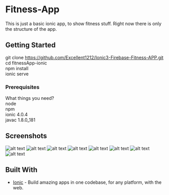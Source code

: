# Fitness-App

This is just a basic ionic app, to show fitness stuff. Right now there is only the structure of the app.

## Getting Started

git clone https://github.com/Excellent1212/Ionic3-Firebase-Fitness-APP.git <br />
cd fitnessApp-ionic <br />
npm install <br />
ionic serve

### Prerequisites

What things you need?<br />
node<br />
npm<br />
ionic 4.0.4<br />
javac 1.8.0_181

## Screenshots

![alt text](screenshots/Screenshot_1.png)
![alt text](screenshots/Screenshot_2.png)
![alt text](screenshots/Screenshot_3.png)
![alt text](screenshots/Screenshot_4.png)
![alt text](screenshots/Screenshot_5.png)
![alt text](screenshots/Screenshot_6.png)
![alt text](screenshots/Screenshot_7.png)
![alt text](screenshots/Screenshot_8.png)

## Built With

* [Ionic](https://ionicframework.com/) - Build amazing apps in one codebase, for any platform, with the web.

